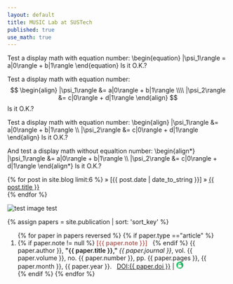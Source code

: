 ```yaml
---
layout: default
title: MUSIC Lab at SUSTech
published: true
use_math: true
---
```


Test a display math with equation number:
\begin{equation}
   |\psi_1\rangle = a|0\rangle + b|1\rangle
\end{equation}
Is it O.K.?

Test a display math with equation number:
$$
  \begin{align}
    |\psi_1\rangle &= a|0\rangle + b|1\rangle \\\\
    |\psi_2\rangle &= c|0\rangle + d|1\rangle
  \end{align}
$$
Is it O.K.?

Test a display math with equation number:
\begin{align}
    |\psi_1\rangle &= a|0\rangle + b|1\rangle \\\\
    |\psi_2\rangle &= c|0\rangle + d|1\rangle
\end{align}
Is it O.K.?

And test a display math without equaltion number:
\begin{align\*}
    |\psi_1\rangle &= a|0\rangle + b|1\rangle \\\\
    |\psi_2\rangle &= c|0\rangle + d|1\rangle
\end{align\*}
Is it O.K.?



<p class>
{% for post in site.blog limit:6 %}
      » [{{ post.date | date_to_string }}] » <a href="{{ post.url }}" title="{{ post.title }}">{{ post.title }}</a><br>
{% endfor %}
</p>

![test image test](image/tunable-filter.jpg)

{% assign papers = site.publication | sort: 'sort_key' %}
<ol reversed>
	{% for paper in papers reversed %}
		{% if paper.type =="article" %}
		<li>     
    		{% if paper.note != null %}
				<span style='font-weight:600; color:#AD655F;'>[{{ paper.note }}]</span> &nbsp;
			{% endif %}
    		{{ paper.author }}, <span style='font-weight: 600;'>"{{ paper.title }}," </span> <i> {{ paper.journal }}</i>, vol. {{ paper.volume }}, no. {{ paper.number }}, pp. {{ paper.pages }}, {{ paper.month }}, {{ paper.year }}. &nbsp; <a href="http://dx.doi.org/{{ paper.doi }}">DOI:{{ paper.doi }}</a> | <a href = "/publication/{{ paper.bib_key}}.pdf" target = "_blank"> <img src = "/images/oa-icon.png"> </a> </li>
		{% endif %}
	{% endfor %}
</ol>
